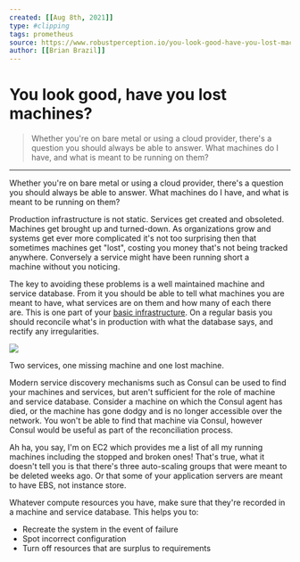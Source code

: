```yaml
---
created: [[Aug 8th, 2021]]
type: #clipping
tags: prometheus 
source: https://www.robustperception.io/you-look-good-have-you-lost-machines
author: [[Brian Brazil]] 
---
```

# You look good, have you lost machines?

> Whether you're on bare metal or using a cloud provider, there's a question you should always be able to answer. What machines do I have, and what is meant to be running on them?

---
Whether you're on bare metal or using a cloud provider, there's a question you should always be able to answer. What machines do I have, and what is meant to be running on them?

Production infrastructure is not static. Services get created and obsoleted. Machines get brought up and turned-down. As organizations grow and systems get ever more complicated it's not too surprising then that sometimes machines get "lost", costing you money that's not being tracked anywhere. Conversely a service might have been running short a machine without you noticing.

The key to avoiding these problems is a well maintained machine and service database. From it you should be able to tell what machines you are meant to have, what services are on them and how many of each there are. This is one part of your [basic infrastructure](http://www.robustperception.io/do-you-have-basic-infrastructure/). On a regular basis you should reconcile what's in production with what the database says, and rectify any irregularities.

![](http://www.robustperception.io/wp-content/uploads/2015/12/You-look-good-have-you-lost-machines-.png)

Two services, one missing machine and one lost machine.

Modern service discovery mechanisms such as Consul can be used to find your machines and services, but aren't sufficient for the role of machine and service database. Consider a machine on which the Consul agent has died, or the machine has gone dodgy and is no longer accessible over the network. You won't be able to find that machine via Consul, however Consul would be useful as part of the reconciliation process.

Ah ha, you say, I'm on EC2 which provides me a list of all my running machines including the stopped and broken ones! That's true, what it doesn't tell you is that there's three auto-scaling groups that were meant to be deleted weeks ago. Or that some of your application servers are meant to have EBS, not instance store.

Whatever compute resources you have, make sure that they're recorded in a machine and service database. This helps you to:

-   Recreate the system in the event of failure
-   Spot incorrect configuration
-   Turn off resources that are surplus to requirements
